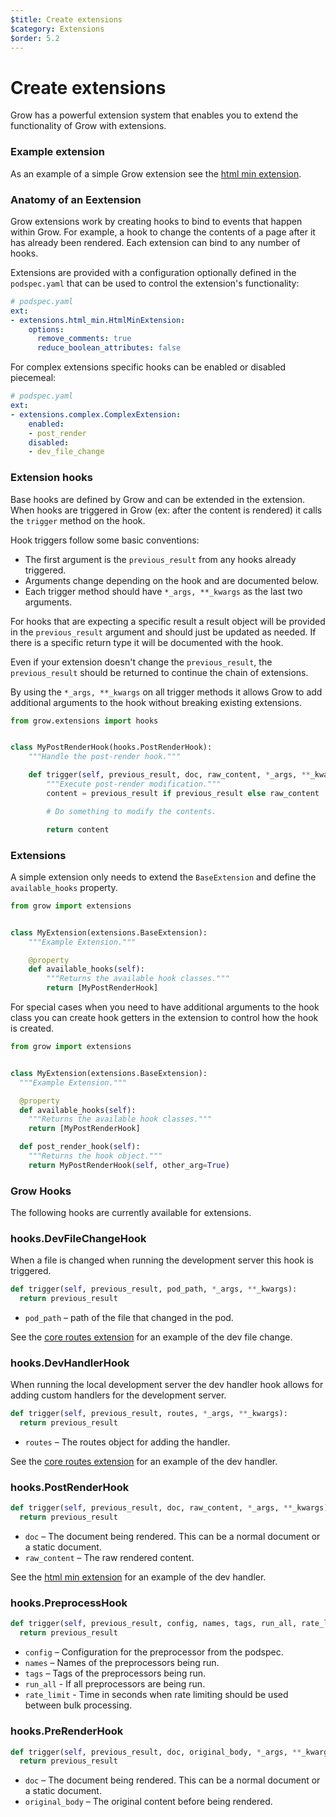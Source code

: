 ```yaml
---
$title: Create extensions
$category: Extensions
$order: 5.2
---
```

# Create extensions

Grow has a powerful extension system that enables you to extend the
functionality of Grow with extensions.

### Example extension

As an example of a simple Grow extension see the [html min extension][html_min].

### Anatomy of an Eextension

Grow extensions work by creating hooks to bind to events that happen within
Grow. For example, a hook to change the contents of a page after it has already
been rendered. Each extension can bind to any number of hooks.

Extensions are provided with a configuration optionally defined in the
`podspec.yaml` that can be used to control the extension's functionality:

```yaml
# podspec.yaml
ext:
- extensions.html_min.HtmlMinExtension:
    options:
      remove_comments: true
      reduce_boolean_attributes: false
```

For complex extensions specific hooks can be enabled or disabled piecemeal:

```yaml
# podspec.yaml
ext:
- extensions.complex.ComplexExtension:
    enabled:
    - post_render
    disabled:
    - dev_file_change
```

### Extension hooks

Base hooks are defined by Grow and can be extended in the extension. When hooks
are triggered in Grow (ex: after the content is rendered) it calls the `trigger`
method on the hook.

 Hook triggers follow some basic conventions:

  - The first argument is the `previous_result` from any hooks already triggered.
  - Arguments change depending on the hook and are documented below.
  - Each trigger method should have `*_args, **_kwargs` as the last two
  arguments.

For hooks that are expecting a specific result a result object will be provided
in the `previous_result` argument and should just be updated as needed. If there
is a specific return type it will be documented with the hook.

Even if your extension doesn't change the `previous_result`, the
`previous_result` should be returned to continue the chain of extensions.

By using the `*_args, **_kwargs` on all trigger methods it allows Grow to add
additional arguments to the hook without breaking existing extensions.

```py
from grow.extensions import hooks


class MyPostRenderHook(hooks.PostRenderHook):
    """Handle the post-render hook."""

    def trigger(self, previous_result, doc, raw_content, *_args, **_kwargs):
        """Execute post-render modification."""
        content = previous_result if previous_result else raw_content

        # Do something to modify the contents.

        return content
```

### Extensions

A simple extension only needs to extend the `BaseExtension` and define the
`available_hooks` property.

```py
from grow import extensions


class MyExtension(extensions.BaseExtension):
    """Example Extension."""

    @property
    def available_hooks(self):
        """Returns the available hook classes."""
        return [MyPostRenderHook]
```

For special cases when you need to have additional arguments to the hook class
you can create hook getters in the extension to control how the hook is created.

```py
from grow import extensions


class MyExtension(extensions.BaseExtension):
  """Example Extension."""

  @property
  def available_hooks(self):
    """Returns the available hook classes."""
    return [MyPostRenderHook]

  def post_render_hook(self):
    """Returns the hook object."""
    return MyPostRenderHook(self, other_arg=True)
```

### Grow Hooks

The following hooks are currently available for extensions.

### hooks.DevFileChangeHook

When a file is changed when running the development server this hook is
triggered.

```py
def trigger(self, previous_result, pod_path, *_args, **_kwargs):
  return previous_result
```

 - `pod_path` – path of the file that changed in the pod.

See the [core routes extension][core_routes] for an example of the dev file change.

### hooks.DevHandlerHook

When running the local development server the dev handler hook allows for
adding custom handlers for the development server.

```py
def trigger(self, previous_result, routes, *_args, **_kwargs):
  return previous_result
```

 - `routes` – The routes object for adding the handler.

See the [core routes extension][core_routes] for an example of the dev handler.

### hooks.PostRenderHook

```py
def trigger(self, previous_result, doc, raw_content, *_args, **_kwargs):
  return previous_result
```

 - `doc` – The document being rendered. This can be a normal document or a
   static document.
 - `raw_content` – The raw rendered content.

 See the [html min extension][html_min_src] for an example of the dev handler.

### hooks.PreprocessHook

```py
def trigger(self, previous_result, config, names, tags, run_all, rate_limit, *_args, **_kwargs):
  return previous_result
```

 - `config` – Configuration for the preprocessor from the podspec.
 - `names` – Names of the preprocessors being run.
 - `tags` – Tags of the preprocessors being run.
 - `run_all` - If all preprocessors are being run.
 - `rate_limit` - Time in seconds when rate limiting should be used between bulk processing.

### hooks.PreRenderHook

```py
def trigger(self, previous_result, doc, original_body, *_args, **_kwargs):
  return previous_result
```

 - `doc` – The document being rendered. This can be a normal document or a
   static document.
 - `original_body` – The original content before being rendered.

[core_routes]: https://github.com/grow/grow/blob/master/grow/extensions/core/routes_extension.py
[html_min]: https://github.com/grow/grow-ext-html-min
[html_min_src]: https://github.com/grow/grow-ext-html-min/blob/master/html_min/html_min.py
